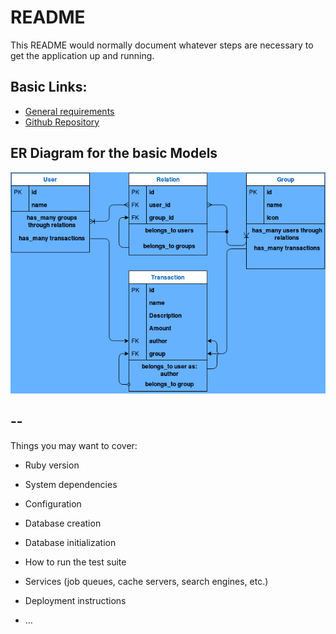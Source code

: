 # README

This README would normally document whatever steps are necessary to get the
application up and running.

## Basic Links:
- [General requirements](https://www.notion.so/Group-our-transactions-ccea2b6642664540a70de9f30bdff4ce)
- [Github Repository](https://github.com/NewIncome/MV_Group-Our-Transactions)


## ER Diagram for the basic Models
![image](/app/assets/images/GroupOurTransactionsCAPstonePRJ.png)
<!-- [link to file for edition](https://app.diagrams.net/?title=Copy%20of%20Group%20Our%20Transactions%20CAPstonePRJ-v1&client=1#W388c734d24bdc20a%2F388C734D24BDC20A!524 or https://tinyurl.com/ydhpcuee) -->
--
---

Things you may want to cover:

* Ruby version

* System dependencies

* Configuration

* Database creation

* Database initialization

* How to run the test suite

* Services (job queues, cache servers, search engines, etc.)

* Deployment instructions

* ...
